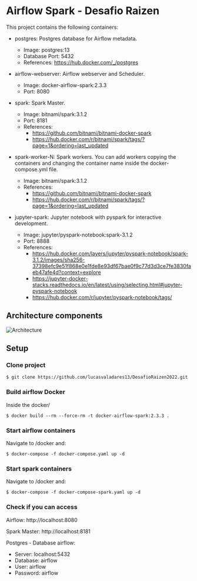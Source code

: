 
# Airflow Spark - Desafio Raizen

This project contains the following containers:

* postgres: Postgres database for Airflow metadata.

  * Image: postgres:13
  * Database Port: 5432
  * References: https://hub.docker.com/_/postgres
* airflow-webserver: Airflow webserver and Scheduler.

  * Image: docker-airflow-spark:2.3.3
  * Port: 8080
* spark: Spark Master.

  * Image: bitnami/spark:3.1.2
  * Port: 8181
  * References:
    * https://github.com/bitnami/bitnami-docker-spark
    * https://hub.docker.com/r/bitnami/spark/tags/?page=1&ordering=last_updated
* spark-worker-N: Spark workers. You can add workers copying the containers and changing the container name inside the docker-compose.yml file.

  * Image: bitnami/spark:3.1.2
  * References:
    * https://github.com/bitnami/bitnami-docker-spark
    * https://hub.docker.com/r/bitnami/spark/tags/?page=1&ordering=last_updated
* jupyter-spark: Jupyter notebook with pyspark for interactive development.

  * Image: jupyter/pyspark-notebook:spark-3.1.2
  * Port: 8888
  * References:
    * https://hub.docker.com/layers/jupyter/pyspark-notebook/spark-3.1.2/images/sha256-37398efc9e51f868e0e1fde8e93df67bae0f9c77d3d3ce7fe3830faeb47afe4d?context=explore
    * https://jupyter-docker-stacks.readthedocs.io/en/latest/using/selecting.html#jupyter-pyspark-notebook
    * https://hub.docker.com/r/jupyter/pyspark-notebook/tags/

## Architecture components

![](./doc/architecture.png "Architecture")

## Setup

### Clone project

    $ git clone https://github.com/lucasvaladares13/DesafioRaizen2022.git

### Build airflow Docker

Inside the docker/

    $ docker build --rm --force-rm -t docker-airflow-spark:2.3.3 .

### Start airflow containers

Navigate to /docker and:

    $ docker-compose -f docker-compose.yaml up -d

### Start spark containers

Navigate to /docker and:

    $ docker-compose -f docker-compose-spark.yaml up -d

### Check if you can access

Airflow: http://localhost:8080

Spark Master: http://localhost:8181

Postgres - Database airflow:

* Server: localhost:5432
* Database: airflow
* User: airflow
* Password: airflow
